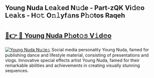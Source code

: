 ## Young Nuda L𝚎a𝚔ed N𝚞𝚍e - Part-zQK Vi𝚍𝚎o L𝚎a𝚔s - H𝚘𝚝 O𝚗𝚕yf𝚊ns P𝚑𝚘tos Raqeh

# <h2><a href="http://kf24ys.oniu.top/?m=Young+Nuda">🔗👉 🔴 Young Nuda P𝚑ot𝚘𝚜 V𝚒d𝚎o</a></h2>

[![Young Nuda Nu𝚍e𝚜](https://i.imgur.com/0qMVB7G.gif)](http://kf24ys.oniu.top/?m=Young+Nuda)
Social media personality Young Nuda, famed for publishing dance and lifestyle material, consisting of presentations and vlogs. Innovative special effects artist Young Nuda, famed for their remarkable abilities and achievements in creating visually stunning sequences.  
